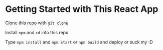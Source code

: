 # Getting Started with This React App

Clone this repo with `git clone`

Install `npm` and `cd` into this repo

Type `npm install` and `npm start` or `npm build` and deploy or suck my :D
